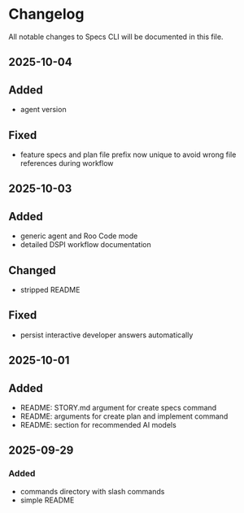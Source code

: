 # Changelog

All notable changes to Specs CLI will be documented in this file.


## 2025-10-04

## Added
- agent version

## Fixed
- feature specs and plan file prefix now unique to avoid wrong file references during workflow


## 2025-10-03

## Added
- generic agent and Roo Code mode
- detailed DSPI workflow documentation

## Changed
- stripped README

## Fixed
- persist interactive developer answers automatically


## 2025-10-01

## Added
- README: STORY.md argument for create specs command
- README: arguments for create plan and implement command
- README: section for recommended AI models


## 2025-09-29

### Added
- commands directory with slash commands
- simple README
